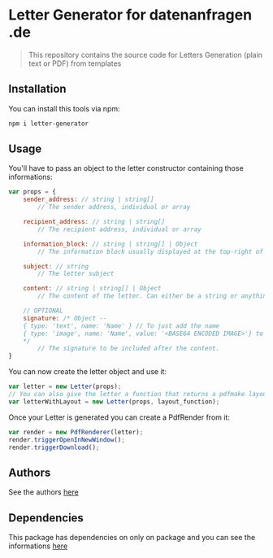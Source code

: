 # Letter Generator for datenanfragen .de

> This repository contains the source code for Letters Generation (plain text or PDF) from templates  

## Installation

You can install this tools via npm:  

```sh
npm i letter-generator
```

## Usage  

You'll have to pass an object to the letter constructor containing those informations:  

```js
var props = {
    sender_address: // string | string[]  
        // The sender address, individual or array

    recipient_address: // string | string[]  
        // The recipient address, individual or array

    information_block: // string | string[] | Object  
        // The information block usually displayed at the top-right of the letter. Can either be a string or anything recognized by pdfmake.

    subject: // string
        // The letter subject

    content: // string | string[] | Object
        // The content of the letter. Can either be a string or anything recognized by pdfmake.

    // OPTIONAL
    signature: /* Object --
    { type: 'text', name: 'Name' } // To just add the name
    { type: 'image', name: 'Name', value: '<BASE64 ENCODED IMAGE>'} to include an image with the name underneath
    */
        // The signature to be included after the content.
}
```

You can now create the letter object and use it:  

```js
var letter = new Letter(props);
// You can also give the letter a function that returns a pdfmake layout as second parameter:
var letterWithLayout = new Letter(props, layout_function);
```

Once your Letter is generated you can create a PdfRender from it:

```js
var render = new PdfRenderer(letter);
render.triggerOpenInNewWindow();
render.triggerDownload();
```

## Authors

See the authors [here](./AUTHORS)

## Dependencies

This package has dependencies on only on package and you can see the informations [here](./ATTRIBUTION)
